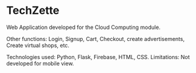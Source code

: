 # TechZette
Web Application developed for the Cloud
Computing module.

Other functions: Login, Signup, Cart,
Checkout, create advertisements, Create
virtual shops, etc.

Technologies used: Python, Flask, Firebase,
HTML, CSS. Limitations: Not developed for
mobile view.
